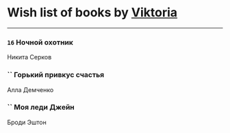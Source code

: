 # Wish list of books by [Viktoria](https://ok.ru/profile/536771522733)
---

### `16` Ночной охотник
Никита Серков

### `` Горький привкус счастья
Алла Демченко

### `` Моя леди Джейн
Броди Эштон

